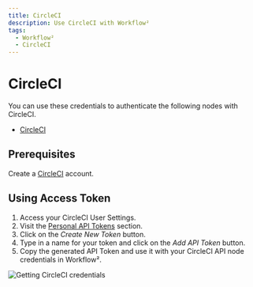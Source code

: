 ```yaml
---
title: CircleCI
description: Use CircleCI with Workflow²
tags:
  - Workflow²
  - CircleCI
---
```

# CircleCI

You can use these credentials to authenticate the following nodes with CircleCI.
- [CircleCI](/workflow/integrations/nodes/n8n-nodes-base.circleCi/)


## Prerequisites

Create a [CircleCI](https://circleci.com/) account. 

## Using Access Token

1. Access your CircleCI User Settings.
2. Visit the [Personal API Tokens](https://app.circleci.com/settings/user/tokens) section.
3. Click on the *Create New Token* button.
4. Type in a name for your token and click on the *Add API Token* button.
5. Copy the generated API Token and use it with your CircleCI API node credentials in Workflow².

![Getting CircleCI credentials](/_images/integrations/credentials/circleci/using-access-token.gif)
